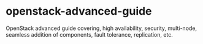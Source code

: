 openstack-advanced-guide
========================

OpenStack advanced guide covering, high availability, security, multi-node, seamless addition of components, fault tolerance, replication, etc.